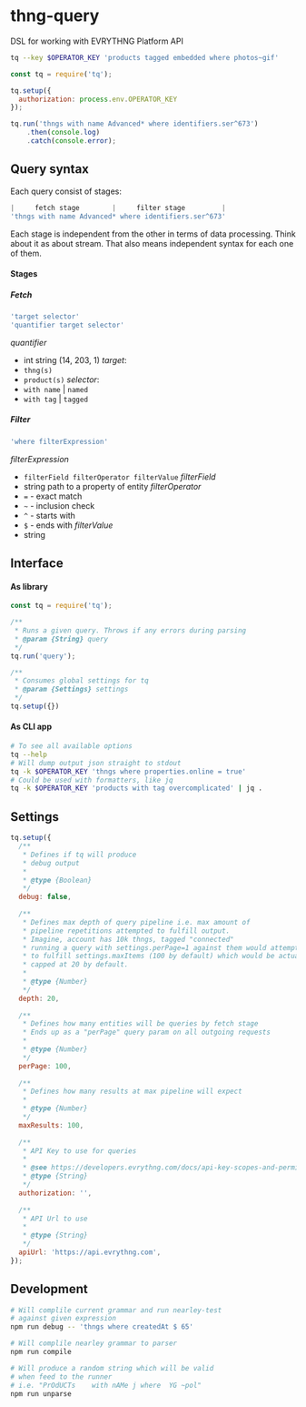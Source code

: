 # thng-query

DSL for working with EVRYTHNG Platform API
```bash
tq --key $OPERATOR_KEY 'products tagged embedded where photos~gif'
```
```javascript
const tq = require('tq');

tq.setup({
  authorization: process.env.OPERATOR_KEY
});

tq.run('thngs with name Advanced* where identifiers.ser^673')
    .then(console.log)
    .catch(console.error);
```
## Query syntax
Each query consist of stages:
```javascript
|     fetch stage        |     filter stage         |
'thngs with name Advanced* where identifiers.ser^673'
```
Each stage is independent from the other in terms of data processing. 
Think about it as about stream. That also means independent syntax for each 
one of them.
#### Stages
##### Fetch
```javascript
'target selector'
'quantifier target selector'
```
*quantifier*
- int string (14, 203, 1)
*target*:
- `thng(s)`
- `product(s)`
*selector*:
- `with name` | `named`
- `with tag` | `tagged`
##### Filter
```javascript
'where filterExpression'
```
*filterExpression*
- `filterField filterOperator filterValue`
*filterField*
- string path to a property of entity
*filterOperator*
- `=` - exact match
- `~` - inclusion check
- `^` - starts with
- `$` - ends with
*filterValue*
- string
## Interface
#### As library
```javascript
const tq = require('tq');

/**
 * Runs a given query. Throws if any errors during parsing
 * @param {String} query 
 */
tq.run('query');

/**
 * Consumes global settings for tq
 * @param {Settings} settings   
 */
tq.setup({})
```
#### As CLI app
```bash
# To see all available options
tq --help 
# Will dump output json straight to stdout
tq -k $OPERATOR_KEY 'thngs where properties.online = true'
# Could be used with formatters, like jq
tq -k $OPERATOR_KEY 'products with tag overcomplicated' | jq .
```
## Settings
```javascript
tq.setup({
  /**
   * Defines if tq will produce 
   * debug output
   * 
   * @type {Boolean}
   */
  debug: false,
  
  /**
   * Defines max depth of query pipeline i.e. max amount of 
   * pipeline repetitions attempted to fulfill output.
   * Imagine, account has 10k thngs, tagged "connected"
   * running a query with settings.perPage=1 against them would attempt
   * to fulfill settings.maxItems (100 by default) which would be actually 
   * capped at 20 by default.
   * 
   * @type {Number}
   */
  depth: 20,
  
  /**
   * Defines how many entities will be queries by fetch stage
   * Ends up as a "perPage" query param on all outgoing requests
   * 
   * @type {Number}
   */
  perPage: 100,
  
  /**
   * Defines how many results at max pipeline will expect
   * 
   * @type {Number}
   */
  maxResults: 100,
  
  /**
   * API Key to use for queries
   * 
   * @see https://developers.evrythng.com/docs/api-key-scopes-and-permissions
   * @type {String} 
   */
  authorization: '',
  
  /**
   * API Url to use
   * 
   * @type {String}
   */
  apiUrl: 'https://api.evrythng.com',
});
```
## Development
```bash
# Will complile current grammar and run nearley-test 
# against given expression
npm run debug -- 'thngs where createdAt $ 65'

# Will complile nearley grammar to parser
npm run compile

# Will produce a random string which will be valid
# when feed to the runner
# i.e. "PrOdUCTs    with nAMe j where  YG ~pol"
npm run unparse
```